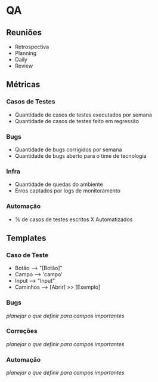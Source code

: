 # QA

## Reuniões
- Retrospectiva
- Planning
- Daily
- Review

## Métricas
### Casos de Testes
- Quantidade de casos de testes executados por semana
- Quantidade de casos de testes feito em regressão

### Bugs
- Quantidade de bugs corrigidos por semana
- Quantidade de bugs aberto para o time de tecnologia

### Infra
- Quantidade de quedas do ambiente
- Erros captados por logs de monitoramento

### Automação
- % de casos de testes escritos X Automatizados

## Templates
### Caso de Teste
- Botão --> "[Botão]"
- Campo --> \'campo\'
- Input --> \"Input\"
- Caminhos --> [Abrir] >> [Exemplo]

### Bugs
*planejar o que definir para campos importantes*
### Correções
*planejar o que definir para campos importantes*
### Automação
*planejar o que definir para campos importantes*
